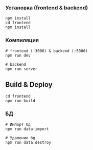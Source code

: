 
### Установка (frontend & backend)

```
npm install
cd frontend
npm install
```

### Компиляция

```
# frontend (:3000) & backend (:5000)
npm run dev

# backend 
npm run server
```

## Build & Deploy

```
cd frontend
npm run build
```

### БД


```
# Импорт бд
npm run data:import

# Удаление бд
npm run data:destroy
```
